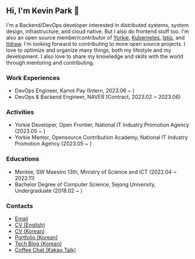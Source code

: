 ## Hi, I'm Kevin Park 👋
 
I'm a Backend/DevOps developer interested in distributed systems, system design, infrastructure, and cloud native. But I also do frontend stuff too.
I'm also an open source member/contributor of [Yorkie](https://github.com/yorkie-team), [Kubernetes](https://github.com/kubernetes), [Istio](https://github.com/istio), and [tldraw](https://github.com/tldraw). I'm looking forward to contributing to more open source projects.
I love to optimize and organize many things, both my lifestyle and my development.
I also love to share my knowledge and skills with the world through mentoring and contributing.

### Work Experiences

- DevOps Engineer, Karrot Pay (Intern, 2023.06 ~ ) 
- DevOps & Backend Engineer, NAVER (Contract, 2023.02 ~ 2023.06)

### Activities
- Yorkie Developer, Open Frontier, National IT Industry Promotion Agency (2023.05 ~ )
- Yorkie Mentor, Opensource Contribution Academy, National IT Industry Promotion Agency (2023.05 ~ )

### Educations
- Mentee, SW Maestro 13th, Ministry of Science and ICT (2022.04 ~ 2022.11)
- Bachelor Degree of Computer Science, Sejong University, Undergraduate (2018.02 ~ )

### Contacts

- [Email](mailto:krapi0314@gmail.com)
- [CV (English)](https://github.com/krapie/resume/blob/master/examples/resume.pdf)
- [CV (Korean)](https://github.com/krapie/resume/blob/korean/examples/resume.pdf)
- [Portfolio (Korean)](https://bit.ly/3E2Bzei)
- [Tech Blog (Korean)](https://krapi0314.tistory.com/)
- [Coffee Chat (Kakao Talk)](https://open.kakao.com/o/sdhFPW0e)
